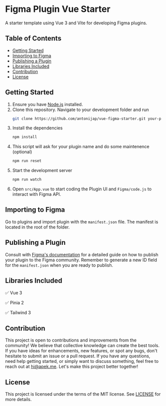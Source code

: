 # Figma Plugin Vue Starter

A starter template using Vue 3 and Vite for developing Figma plugins.

## Table of Contents

- [Getting Started](#getting-started)
- [Importing to Figma](#importing-to-figma)
- [Publishing a Plugin](#publishing-a-plugin)
- [Libraries Included](#libraries-included)
- [Contribution](#contribution)
- [License](#license)

## Getting Started

1. Ensure you have [Node.js](https://nodejs.org) installed.
2. Clone this repository. Navigate to your development folder and run
    ```bash
    git clone https://github.com/antonijap/vue-figma-starter.git your-plugin-name
    ```
3. Install the dependencies
    ```bash
    npm install
    ```
4. This script will ask for your plugin name and do some maintenence (optional)
    ```bash
    npm run reset
    ```
5. Start the development server
    ```bash
    npm run watch
    ```
6. Open `src/App.vue` to start coding the Plugin UI and `Figma/code.js` to interact with Figma API.

## Importing to Figma

Go to plugins and import plugin with the `manifest.json` file. The manifest is located in the root of the folder.

## Publishing a Plugin

Consult with [Figma's documentation](https://help.figma.com/hc/en-us/articles/360042293394-Publish-plugins-to-the-Figma-Community) for a detailed guide on how to publish your plugin to the Figma community.
Remember to generate a new ID field for the `manifest.json` when you are ready to publish.

## Libraries Included

✅ Vue 3

✅ Pinia 2

✅ Tailwind 3

## Contribution

This project is open to contributions and improvements from the community! We believe that collective knowledge can create the best tools. If you have ideas for enhancements, new features, or spot any bugs, don't hesitate to submit an issue or a pull request. If you have any questions, need help getting started, or simply want to discuss something, feel free to reach out at [hi@apek.me](mailto:hi@apek.me). Let's make this project better together!

## License

This project is licensed under the terms of the MIT license. See [LICENSE](./LICENSE) for more details.
